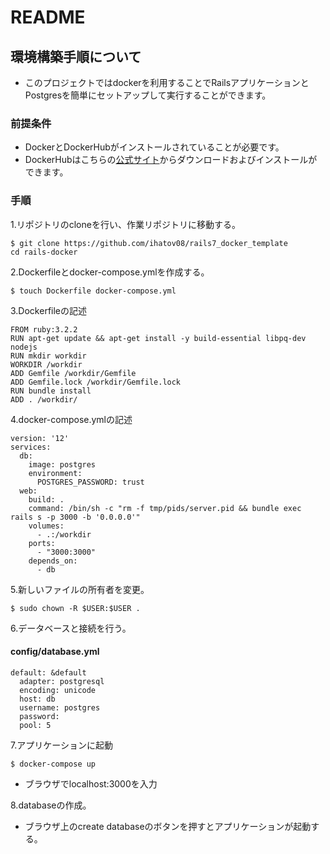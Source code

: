 # README

##  環境構築手順について
*  このプロジェクトではdockerを利用することでRailsアプリケーションとPostgresを簡単にセットアップして実行することができます。
### 前提条件
* DockerとDockerHubがインストールされていることが必要です。
* DockerHubはこちらの[公式サイト](https://hub.docker.com/)からダウンロードおよびインストールができます。
### 手順
1.リポジトリのcloneを行い、作業リポジトリに移動する。
```
$ git clone https://github.com/ihatov08/rails7_docker_template
cd rails-docker
```
2.Dockerfileとdocker-compose.ymlを作成する。
```
$ touch Dockerfile docker-compose.yml
```
3.Dockerfileの記述
```
FROM ruby:3.2.2
RUN apt-get update && apt-get install -y build-essential libpq-dev nodejs 
RUN mkdir workdir
WORKDIR /workdir
ADD Gemfile /workdir/Gemfile
ADD Gemfile.lock /workdir/Gemfile.lock
RUN bundle install
ADD . /workdir/
```
4.docker-compose.ymlの記述
```
version: '12'
services:
  db:
    image: postgres
    environment:
      POSTGRES_PASSWORD: trust
  web:
    build: .
    command: /bin/sh -c "rm -f tmp/pids/server.pid && bundle exec rails s -p 3000 -b '0.0.0.0'"
    volumes:
      - .:/workdir
    ports:
      - "3000:3000"
    depends_on:
      - db
```
5.新しいファイルの所有者を変更。
```
$ sudo chown -R $USER:$USER .
```

6.データベースと接続を行う。
#### config/database.yml
```
default: &default
  adapter: postgresql
  encoding: unicode 
  host: db
  username: postgres
  password:
  pool: 5
```
7.アプリケーションに起動
```
$ docker-compose up 
```
* ブラウザでlocalhost:3000を入力

8.databaseの作成。
* ブラウザ上のcreate databaseのボタンを押すとアプリケーションが起動する。

